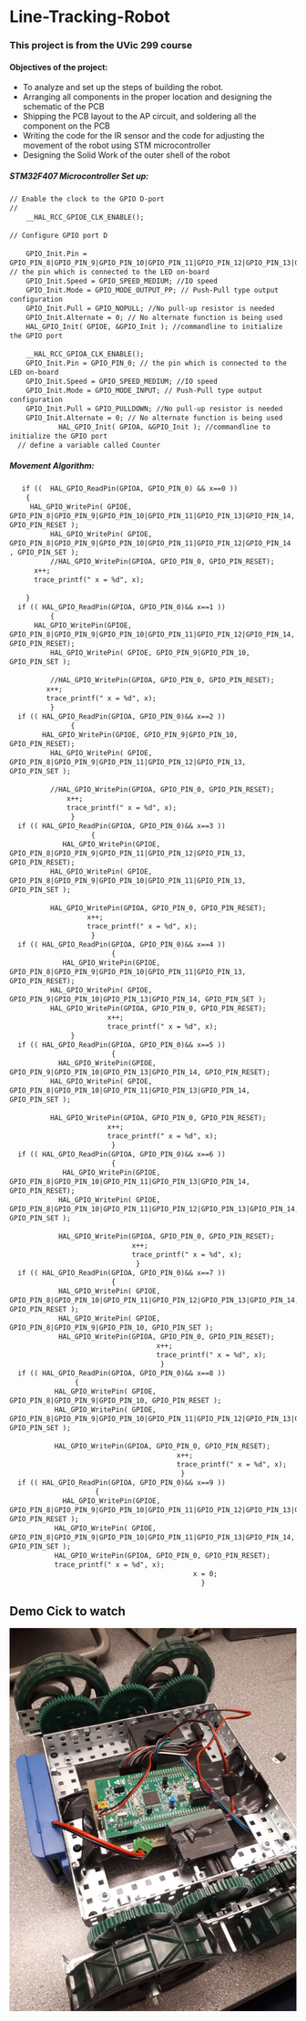 # Line-Tracking-Robot
### This project is from the UVic 299 course ###

#### Objectives of the project: #####
* To analyze and set up the steps of building the robot. 
* Arranging all components in the proper location and  designing the schematic of the PCB 
* Shipping the PCB layout to the AP circuit, and soldering all the component on the PCB
* Writing the code for the IR sensor and the code for adjusting the movement of the robot using STM microcontroller
* Designing the Solid Work of the outer shell of the robot

##### STM32F407 Microcontroller Set up: #####

    // Enable the clock to the GPIO D-port
    //
        __HAL_RCC_GPIOE_CLK_ENABLE();

    // Configure GPIO port D

        GPIO_Init.Pin = GPIO_PIN_8|GPIO_PIN_9|GPIO_PIN_10|GPIO_PIN_11|GPIO_PIN_12|GPIO_PIN_13|GPIO_PIN_14; // the pin which is connected to the LED on-board
        GPIO_Init.Speed = GPIO_SPEED_MEDIUM; //IO speed
        GPIO_Init.Mode = GPIO_MODE_OUTPUT_PP; // Push-Pull type output configuration
        GPIO_Init.Pull = GPIO_NOPULL; //No pull-up resistor is needed
        GPIO_Init.Alternate = 0; // No alternate function is being used
        HAL_GPIO_Init( GPIOE, &GPIO_Init ); //commandline to initialize the GPIO port

        __HAL_RCC_GPIOA_CLK_ENABLE();
        GPIO_Init.Pin = GPIO_PIN_0; // the pin which is connected to the LED on-board
        GPIO_Init.Speed = GPIO_SPEED_MEDIUM; //IO speed
        GPIO_Init.Mode = GPIO_MODE_INPUT; // Push-Pull type output configuration
        GPIO_Init.Pull = GPIO_PULLDOWN; //No pull-up resistor is needed
        GPIO_Init.Alternate = 0; // No alternate function is being used
                HAL_GPIO_Init( GPIOA, &GPIO_Init ); //commandline to initialize the GPIO port
      // define a variable called Counter
 


##### Movement Algorithm: #####
       if ((  HAL_GPIO_ReadPin(GPIOA, GPIO_PIN_0) && x==0 ))
        {
    	 HAL_GPIO_WritePin( GPIOE, GPIO_PIN_8|GPIO_PIN_9|GPIO_PIN_10|GPIO_PIN_11|GPIO_PIN_13|GPIO_PIN_14, GPIO_PIN_RESET );
    	      HAL_GPIO_WritePin( GPIOE, GPIO_PIN_8|GPIO_PIN_9|GPIO_PIN_10|GPIO_PIN_11|GPIO_PIN_12|GPIO_PIN_14 , GPIO_PIN_SET );
    	      //HAL_GPIO_WritePin(GPIOA, GPIO_PIN_0, GPIO_PIN_RESET);
    	  x++;
    	  trace_printf(" x = %d", x);

        }
      if (( HAL_GPIO_ReadPin(GPIOA, GPIO_PIN_0)&& x==1 ))
              {
    	  HAL_GPIO_WritePin(GPIOE, GPIO_PIN_8|GPIO_PIN_9|GPIO_PIN_10|GPIO_PIN_11|GPIO_PIN_12|GPIO_PIN_14, GPIO_PIN_RESET);
          	  HAL_GPIO_WritePin( GPIOE, GPIO_PIN_9|GPIO_PIN_10, GPIO_PIN_SET );

          	  //HAL_GPIO_WritePin(GPIOA, GPIO_PIN_0, GPIO_PIN_RESET);
             x++;
             trace_printf(" x = %d", x);
              }
      if (( HAL_GPIO_ReadPin(GPIOA, GPIO_PIN_0)&& x==2 ))
                   {
			HAL_GPIO_WritePin(GPIOE, GPIO_PIN_9|GPIO_PIN_10, GPIO_PIN_RESET);
              HAL_GPIO_WritePin( GPIOE, GPIO_PIN_8|GPIO_PIN_9|GPIO_PIN_11|GPIO_PIN_12|GPIO_PIN_13, GPIO_PIN_SET );

              //HAL_GPIO_WritePin(GPIOA, GPIO_PIN_0, GPIO_PIN_RESET);
                  x++;
                  trace_printf(" x = %d", x);
                   }
      if (( HAL_GPIO_ReadPin(GPIOA, GPIO_PIN_0)&& x==3 ))
                        {
				 HAL_GPIO_WritePin(GPIOE, GPIO_PIN_8|GPIO_PIN_9|GPIO_PIN_11|GPIO_PIN_12|GPIO_PIN_13, GPIO_PIN_RESET);
              HAL_GPIO_WritePin( GPIOE, GPIO_PIN_8|GPIO_PIN_9|GPIO_PIN_10|GPIO_PIN_11|GPIO_PIN_13, GPIO_PIN_SET );

              HAL_GPIO_WritePin(GPIOA, GPIO_PIN_0, GPIO_PIN_RESET);
                       x++;
                       trace_printf(" x = %d", x);
                        }
      if (( HAL_GPIO_ReadPin(GPIOA, GPIO_PIN_0)&& x==4 ))
                             {
				 HAL_GPIO_WritePin(GPIOE, GPIO_PIN_8|GPIO_PIN_9|GPIO_PIN_10|GPIO_PIN_11|GPIO_PIN_13, GPIO_PIN_RESET);
              HAL_GPIO_WritePin( GPIOE, GPIO_PIN_9|GPIO_PIN_10|GPIO_PIN_13|GPIO_PIN_14, GPIO_PIN_SET );
              HAL_GPIO_WritePin(GPIOA, GPIO_PIN_0, GPIO_PIN_RESET);
                            x++;
                            trace_printf(" x = %d", x);
                   }
      if (( HAL_GPIO_ReadPin(GPIOA, GPIO_PIN_0)&& x==5 ))
                             {
				HAL_GPIO_WritePin(GPIOE, GPIO_PIN_9|GPIO_PIN_10|GPIO_PIN_13|GPIO_PIN_14, GPIO_PIN_RESET);
              HAL_GPIO_WritePin( GPIOE, GPIO_PIN_8|GPIO_PIN_10|GPIO_PIN_11|GPIO_PIN_13|GPIO_PIN_14, GPIO_PIN_SET );

              HAL_GPIO_WritePin(GPIOA, GPIO_PIN_0, GPIO_PIN_RESET);
                            x++;
                            trace_printf(" x = %d", x);
                             }
      if (( HAL_GPIO_ReadPin(GPIOA, GPIO_PIN_0)&& x==6 ))
                             {
				 HAL_GPIO_WritePin(GPIOE, GPIO_PIN_8|GPIO_PIN_10|GPIO_PIN_11|GPIO_PIN_13|GPIO_PIN_14, GPIO_PIN_RESET);
                HAL_GPIO_WritePin( GPIOE, GPIO_PIN_8|GPIO_PIN_10|GPIO_PIN_11|GPIO_PIN_12|GPIO_PIN_13|GPIO_PIN_14, GPIO_PIN_SET );

                HAL_GPIO_WritePin(GPIOA, GPIO_PIN_0, GPIO_PIN_RESET);
                                  x++;
                                  trace_printf(" x = %d", x);
                                   }
      if (( HAL_GPIO_ReadPin(GPIOA, GPIO_PIN_0)&& x==7 ))
                             {
				HAL_GPIO_WritePin( GPIOE, GPIO_PIN_8|GPIO_PIN_10|GPIO_PIN_11|GPIO_PIN_12|GPIO_PIN_13|GPIO_PIN_14, GPIO_PIN_RESET );
                HAL_GPIO_WritePin( GPIOE, GPIO_PIN_8|GPIO_PIN_9|GPIO_PIN_10, GPIO_PIN_SET );
                HAL_GPIO_WritePin(GPIOA, GPIO_PIN_0, GPIO_PIN_RESET);
                                        x++;
                                        trace_printf(" x = %d", x);
                                         }
      if (( HAL_GPIO_ReadPin(GPIOA, GPIO_PIN_0)&& x==8 ))
                    {
			   HAL_GPIO_WritePin( GPIOE, GPIO_PIN_8|GPIO_PIN_9|GPIO_PIN_10, GPIO_PIN_RESET );
               HAL_GPIO_WritePin( GPIOE, GPIO_PIN_8|GPIO_PIN_9|GPIO_PIN_10|GPIO_PIN_11|GPIO_PIN_12|GPIO_PIN_13|GPIO_PIN_14, GPIO_PIN_SET );

               HAL_GPIO_WritePin(GPIOA, GPIO_PIN_0, GPIO_PIN_RESET);
                                             x++;
                                             trace_printf(" x = %d", x);
                                              }
      if (( HAL_GPIO_ReadPin(GPIOA, GPIO_PIN_0)&& x==9 ))
                         {
				 HAL_GPIO_WritePin(GPIOE, GPIO_PIN_8|GPIO_PIN_9|GPIO_PIN_10|GPIO_PIN_11|GPIO_PIN_12|GPIO_PIN_13|GPIO_PIN_14, GPIO_PIN_RESET );
               HAL_GPIO_WritePin( GPIOE, GPIO_PIN_8|GPIO_PIN_9|GPIO_PIN_10|GPIO_PIN_11|GPIO_PIN_13|GPIO_PIN_14, GPIO_PIN_SET );
               HAL_GPIO_WritePin(GPIOA, GPIO_PIN_0, GPIO_PIN_RESET);
               trace_printf(" x = %d", x);
                                                 x = 0;
                                                   }
## Demo Cick to watch

[![Watch the video](https://github.com/Suchawit/Line-Tracking-Robot/blob/main/Robot_without_case.jpg)](https://youtu.be/m0jlfqc-8eE)

